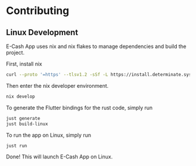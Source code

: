 # Contributing

## Linux Development
E-Cash App uses nix and nix flakes to manage dependencies and build the project.

First, install nix

```bash
curl --proto '=https' --tlsv1.2 -sSf -L https://install.determinate.systems/nix | sh -s -- install
```

Then enter the nix developer environment.

```bash
nix develop
```

To generate the Flutter bindings for the rust code, simply run
```bash
just generate
just build-linux
```

To run the app on Linux, simply run
```bash
just run
```

Done! This will launch E-Cash App on Linux.